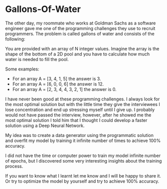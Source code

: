 # Gallons-Of-Water

The other day, my roommate who works at Goldman Sachs as a software engineer gave me one of the programming challenges they use to recruit programmers. The problem is called gallons of water and consists of the following:

You are provided with an array of N integer values. Imagine the array is the shape of the bottom of a 2D pool and you have to calculate how much water is needed to fill the pool.

Some examples: 
- For an array A = [3, 4, 1, 5] the answer is 3.
- For an array A = [6, 0, 0, 6] the answer is 12.
- For an array A = [2, 3, 4, 4, 3, 2, 1] the answer is 0.

I have never been good at these programming challenges. I always look for the most optimal solution but with the little time they give the interviewees I lose concentration and end up stressing myself until I give up.
I probably would not have passed the interview, however, after he showed me the most optimal solution I told him that I thought I could develop a faster solution using a Deep Neural Network.

My idea was to create a data generator using the programmatic solution and overfit my model by training it infinite number of times to achieve 100% accuracy.

I did not have the time or computer power to train my model infinite number of epochs, but I discovered some very interesting insights about the training process. 

If you want to know what I learnt let me know and I will be happy to share it. Or try to optimize the model by yourself and try to achieve 100% accuracy.

